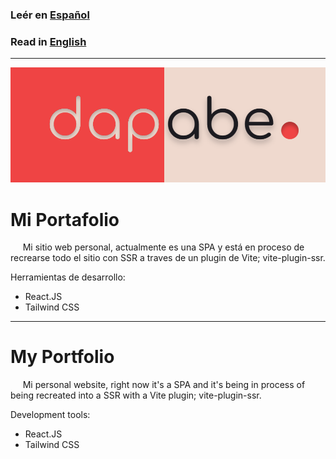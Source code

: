 ### Leér en [Español](#mi-portafolio)

### Read in [English](#my-portfolio) 

---

![Portfolio logo](public/preview.png)

# Mi Portafolio

&nbsp;&nbsp;&nbsp;&nbsp; Mi sitio web personal, actualmente es una SPA y está en proceso de recrearse todo el sitio con SSR a traves de un plugin de Vite; vite-plugin-ssr.

Herramientas de desarrollo:
- React.JS 
- Tailwind CSS

---

# My Portfolio

&nbsp;&nbsp;&nbsp;&nbsp; Mi personal website, right now it's a SPA and it's being in process of being recreated into a SSR with a Vite plugin; vite-plugin-ssr.

Development tools:
- React.JS 
- Tailwind CSS
